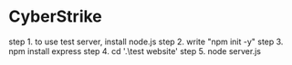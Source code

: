 # CyberStrike
step 1. to use test server, install node.js
step 2. write "npm init -y"
step 3. npm install express
step 4. cd '.\test website'
step 5. node server.js